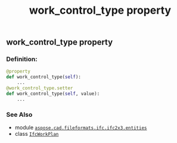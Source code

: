 ﻿---
title: work_control_type property
second_title: Aspose.CAD for Python via .NET API References
description: 
type: docs
weight: 190
url: /python-net/aspose.cad.fileformats.ifc.ifc2x3.entities/ifcworkplan/work_control_type/
is_root: false
---

## work_control_type property

### Definition:
```python
@property
def work_control_type(self):
    ...
@work_control_type.setter
def work_control_type(self, value):
    ...
```

### See Also
* module [`aspose.cad.fileformats.ifc.ifc2x3.entities`](../../)
* class [`IfcWorkPlan`](/cad/python-net/aspose.cad.fileformats.ifc.ifc2x3.entities/ifcworkplan)
